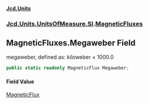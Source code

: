 #### [Jcd.Units](index.md 'index')
### [Jcd.Units.UnitsOfMeasure.SI](Jcd.Units.UnitsOfMeasure.SI.md 'Jcd.Units.UnitsOfMeasure.SI').[MagneticFluxes](MagneticFluxes.md 'Jcd.Units.UnitsOfMeasure.SI.MagneticFluxes')

## MagneticFluxes.Megaweber Field

megaweber, defined as: kiloweber × 1000.0

```csharp
public static readonly MagneticFlux Megaweber;
```

#### Field Value
[MagneticFlux](MagneticFlux.md 'Jcd.Units.UnitTypes.MagneticFlux')
